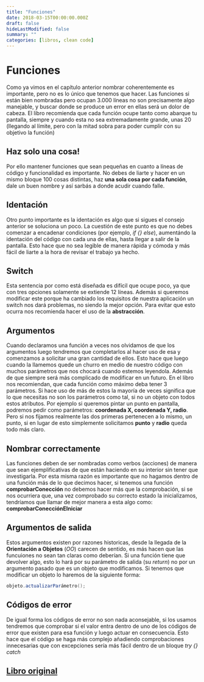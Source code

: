 ```yaml
---
title: "Funciones"
date: 2018-03-15T00:00:00.000Z
draft: false
hideLastModified: false
summary: ""
categories: [libros, clean code]
---
```


Funciones
================================================================================

  Como ya vimos en el capítulo anterior nombrar coherentemente es importante, 
  pero no es lo único que tenemos que hacer. Las funciones si están bien 
  nombradas pero ocupan 3.000 líneas no son precisamente algo manejable, y 
  buscar donde se produce un error en ellas será un dolor de cabeza. El libro
  recomienda que cada función ocupe tanto como abarque tu pantalla, siempre y
  cuando esta no sea extremadamente grande, unas 20 (llegando al límite, pero
  con la mitad sobra para poder cumplir con su objetivo la función)

Haz solo una cosa!
--------------------------------------------------------------------------------

  Por ello mantener funciones que sean pequeñas en cuanto a líneas de código y
  funcionalidad es importante. No debes de liarte y hacer en un mismo bloque 
  100 cosas distintas, haz **una sola cosa por cada función**, dale un buen 
  nombre y así sarbás a donde acudir cuando falle.

Identación
--------------------------------------------------------------------------------

  Otro punto importante es la identación es algo que si sigues el consejo 
  anterior se soluciona un poco. La cuestión de este punto es que no debes 
  comenzar a encadenar condiciones (por ejemplo, _if {} else_), aumentándo la
  identación del código con cada una de ellas, hasta llegar a salir de la 
  pantalla. Esto hace que no sea legible de manera rápida y cómoda y más 
  fácil de liarte a la hora de revisar el trabajo ya hecho.

Switch
--------------------------------------------------------------------------------

  Esta sentencia por como está diseñada es difícil que ocupe poco, ya que con 
  tres opciones solamente se extiende 12 líneas. Además si queremos modificar
  este porque ha cambiado los requisitos de nuestra aplicación un switch nos 
  dará problemas, no siendo la mejor opción. Para evitar que esto ocurra nos 
  recomienda hacer el uso de la **abstracción**.

Argumentos
--------------------------------------------------------------------------------

  Cuando declaramos una función a veces nos olvidamos de que los argumentos 
  luego tendremos que completarlos al hacer uso de esa y comenzamos a 
  solicitar una gran cantidad de ellos. Esto hace que luego cuando la 
  llamemos quede un churro en medio de nuestro código con muchos parámetros 
  que nos chocará cuando estemos leyendola. Además de que siempre será más 
  complicado de modificar en un futuro. En el libro nos recomiendan, que cada
  función como máximo deba tener 3 parámetros. Si hace uso de más de estos la
  mayoría de veces significa que lo que necesitas no son los parámetros como
  tal, si no un objeto con todos estos atributos. Por ejemplo si queremos 
  pintar un punto en pantalla, podremos pedir como parámetros: **coordenada 
  X, coordenada Y, radio**. Pero si nos fijamos realmente las dos primeras 
  pertenecen a lo mismo, un punto, si en lugar de esto simplemente 
  solicitamos **punto** y **radio** queda todo más claro.

Nombrar correctamente
--------------------------------------------------------------------------------

  Las funciones deben de ser nombradas como verbos (acciones) de manera que 
  sean ejemplificativas de que están haciendo en su interior sin tener que 
  investigarla. Por esta misma razón es importante que no hagamos dentro de 
  una función más de lo que decimos hacer, si tenemos una función 
  **comprobarConección** no debemos hacer más que la comprobación, si se nos 
  ocurriera que, una vez comprobado su correcto estado la inicializamos, 
  tendríamos que llamar de mejor manera a esta algo como: 
  **comprobarConecciónEIniciar**

Argumentos de salida
--------------------------------------------------------------------------------

  Estos argumentos existen por razones historicas, desde la llegada de la 
  **Orientación a Objetos** (_OO_) carecen de sentido, es más hacen que las 
  funcuiones no sean tan claras como deberían. Si una función tiene que 
  devolver algo, esto lo hará por su parámetro de salida (su _return_) no por
  un argumento pasado que es un objeto que modificamos. Si tenemos que 
  modificar un objeto lo haremos de la siguiente forma:

  ```Java
  objeto.actualizarParámetro();
  ```

Códigos de error
--------------------------------------------------------------------------------

  De igual forma los códigos de error no son nada aconsejable, si los usamos 
  tendremos que comprobar si el valor entra dentro de uno de los códigos de 
  error que existen para esa función y luego actuar en consecuencia. Esto 
  hace que el código se haga más complejo añadiendo comprobaciones 
  innecesarias que con excepciones sería más fácil dentro de un bloque _try 
  {} catch_

[Libro original]
--------------------------------------------------------------------------------

[Libro original]: https://leer.amazon.es/kp/embed?asin=B001GSTOAM&preview=newtab&linkCode=kpe&ref_=cm_sw_r_kb_dp_bopYAb3Y71AX3&tag=5413
